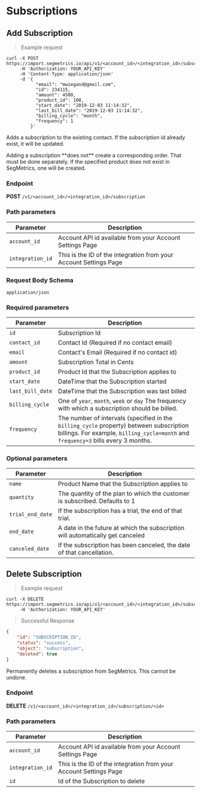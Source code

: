 Subscriptions
===========

Add Subscription
----------------

> Example request

```shell
curl -X POST https://import.segmetrics.io/api/v1/<account_id>/<integration_id>/subscription
     -H 'Authorization: YOUR_API_KEY'
     -H 'Content-Type: application/json'
     -d '{
           "email": "mwiegand@gmail.com",
           "id": 234115,
           "amount": 4500,
           "product_id": 108,
           "start_date": "2019-12-03 11:14:32",
           "last_bill_date": "2019-12-03 11:14:32",
           "billing_cycle": "month",
           "frequency": 1
         }'
```

Adds a subscription to the existing contact. If the subscription id already exist, it will be updated.
<aside class="warning">
Adding a subscription **does not** create a corresponding order. That must be done separately.
If the specified product does not exist in SegMetrics, one will be created.
</aside>

### Endpoint

**POST** `/v1/<account_id>/<integration_id>/subscription`

### Path parameters

Parameter | Description
------------- | -------------
`account_id` | Account API id available from your Account Settings Page
`integration_id` | This is the ID of the integration from your Account Settings Page

### Request Body Schema
`application/json`

### Required parameters

Parameter | Description
------------- | -------------
`id` | Subscription Id
`contact_id` | Contact Id (Required if no contact email)
`email` | Contact's Email (Required if no contact id)
`amount` | Subscription Total in Cents
`product_id` | Product Id that the Subscription applies to
`start_date` | DateTime that the Subscription started
`last_bill_date` | DateTime that the Subscription was last billed
`billing_cycle` | One of `year`, `month`, `week` or `day` The frequency with which a subscription should be billed.
`frequency` |  The number of intervals (specified in the `billing_cycle` property) between subscription billings. For example, `billing_cycle=month` and `frequency=3` bills every 3 months.

### Optional parameters

Parameter | Description
------------- | -------------
`name` | Product Name that the Subscription applies to
`quantity` | The quantity of the plan to which the customer is subscribed. Defaults to 1
`trial_end_date` | If the subscription has a trial, the end of that trial.
`end_date` | A date in the future at which the subscription will automatically get canceled
`canceled_date` | If the subscription has been canceled, the date of that cancellation.


Delete Subscription
----------------

> Example request

```shell
curl -X DELETE https://import.segmetrics.io/api/v1/<account_id>/<integration_id>/subscription/<id>
     -H 'Authorization: YOUR_API_KEY'
```

> Successful Response

```json
{
    "id": "SUBSCRIPTION_ID",
    "status": "success",
    "object": "subscription",
    "deleted": true
}
```

Permanently deletes a subscription from SegMetrics. This cannot be undone.

### Endpoint

**DELETE** `/v1/<account_id>/<integration_id>/subscription/<id>`

### Path parameters

Parameter | Description
------------- | -------------
`account_id` | Account API id available from your Account Settings Page
`integration_id` | This is the ID of the integration from your Account Settings Page
`id` | Id of the Subscription to delete
